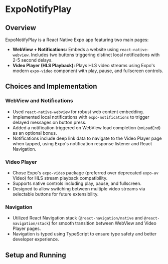 # ExpoNotifyPlay

## Overview

ExpoNotifyPlay is a React Native Expo app featuring two main pages:

- **WebView + Notifications:** Embeds a website using `react-native-webview`. Includes two buttons triggering distinct local notifications with 2-5 second delays.
- **Video Player (HLS Playback):** Plays HLS video streams using Expo's modern `expo-video` component with play, pause, and fullscreen controls.

## Choices and Implementation

### WebView and Notifications

- Used `react-native-webview` for robust web content embedding.
- Implemented local notifications with `expo-notifications` to trigger delayed messages on button press.
- Added a notification triggered on WebView load completion (`onLoadEnd`) as an optional bonus.
- Notifications include deep link data to navigate to the Video Player page when tapped, using Expo's notification response listener and React Navigation.

### Video Player

- Chose Expo's `expo-video` package (preferred over deprecated `expo-av` Video) for HLS stream playback compatibility.
- Supports native controls including play, pause, and fullscreen.
- Designed to allow switching between multiple video streams via selectable buttons for future extensibility.

### Navigation

- Utilized React Navigation stack (`@react-navigation/native` and `@react-navigation/stack`) for smooth transition between WebView and Video Player pages.
- Navigation is typed using TypeScript to ensure type safety and better developer experience.

## Setup and Running